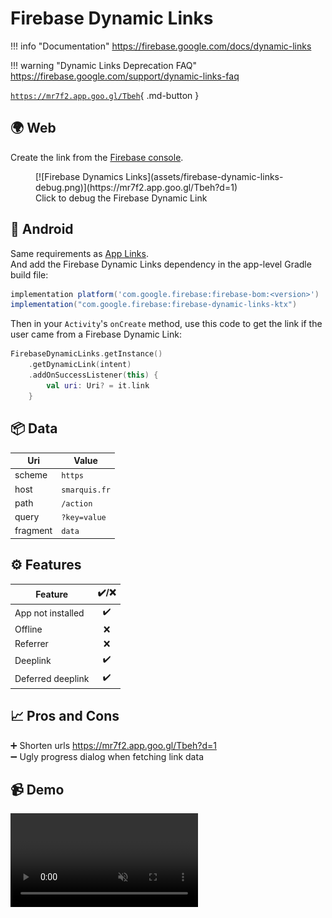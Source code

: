 # Firebase Dynamic Links

!!! info "Documentation" 
    https://firebase.google.com/docs/dynamic-links

!!! warning "Dynamic Links Deprecation FAQ"
    https://firebase.google.com/support/dynamic-links-faq

[`https://mr7f2.app.goo.gl/Tbeh`](https://mr7f2.app.goo.gl/Tbeh){ .md-button }

## 🌍 Web

Create the link from the [Firebase console](https://console.firebase.google.com/u/0/project/_/durablelinks/creation/).

<figure markdown>
  [![Firebase Dynamics Links](assets/firebase-dynamic-links-debug.png)](https://mr7f2.app.goo.gl/Tbeh?d=1)
  <figcaption>Click to debug the Firebase Dynamic Link</figcaption>
</figure>

## 🤖 Android

Same requirements as [App Links](app-links.md).  
And add the Firebase Dynamic Links dependency in the app-level Gradle build file:

```groovy title="app/build.gradle.kts"
implementation platform('com.google.firebase:firebase-bom:<version>')
implementation("com.google.firebase:firebase-dynamic-links-ktx")
```

Then in your `Activity`'s `onCreate` method, use this code to get the link if the user came from a Firebase Dynamic Link:

```kotlin
FirebaseDynamicLinks.getInstance()
    .getDynamicLink(intent)
    .addOnSuccessListener(this) {
        val uri: Uri? = it.link
    }
```

## 📦 Data

| Uri | Value |
|---|---|
| scheme | `https` |
| host | `smarquis.fr` |
| path | `/action` |
| query | `?key=value` |
| fragment | `data` |

## ⚙️ Features

| Feature | ✔️/❌ |
|---|:---:|
| App not installed | ✔️ |
| Offline | ❌ |
| Referrer | ❌ |
| Deeplink | ✔️ |
| Deferred deeplink | ✔️ |

## 📈 Pros and Cons

➕ Shorten urls https://mr7f2.app.goo.gl/Tbeh?d=1  
➖ Ugly progress dialog when fetching link data  

## 📹 Demo

<video class="device" controls muted>
    <source src="../assets/firebase-dynamic-links.mp4" type="video/mp4">
</video>
